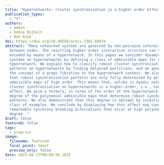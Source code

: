 ```yaml
---
title: "Hypernetworks: cluster synchronisation is a higher order effect"
publication_types:
  - "3"
authors:
  - admin
  - Eddie Nijholt
  - Bob Rink
doi: https://doi.org/10.48550/arXiv.2302.08974
abstract: "Many networked systems are governed by non-pairwise interactions
  between nodes. The resulting higher-order interaction structure can then be
  encoded by means of a hypernetwork. In this paper we consider dynamical
  systems on hypernetworks by defining a class of admissible maps for every such
  hypernetwork. We explain how to classify robust cluster synchronisation
  patterns on hypernetworks by finding balanced partitions, and we generalize
  the concept of a graph fibration to the hypernetwork context. We also show
  that robust synchronisation patterns are only fully determined by polynomial
  admissible maps of high order. This means that, unlike in dyadic networks,
  cluster synchronisation on hypernetworks is a higher-order, i.e., nonlinear
  effect. We give a formula, in terms of the order of the hypernetwork, for the
  degree of the polynomial admissible maps that determine robust synchronisation
  patterns. We also demonstrate that this degree is optimal by investigating a
  class of examples. We conclude by displaying how this effect may cause
  remarkable synchrony breaking bifurcations that occur at high polynomial
  degree. "
draft: false
featured: false
tags:
  - preprint
image:
  filename: featured
  focal_point: Smart
  preview_only: false
date: 2023-04-17T08:09:56.183Z
---
```

